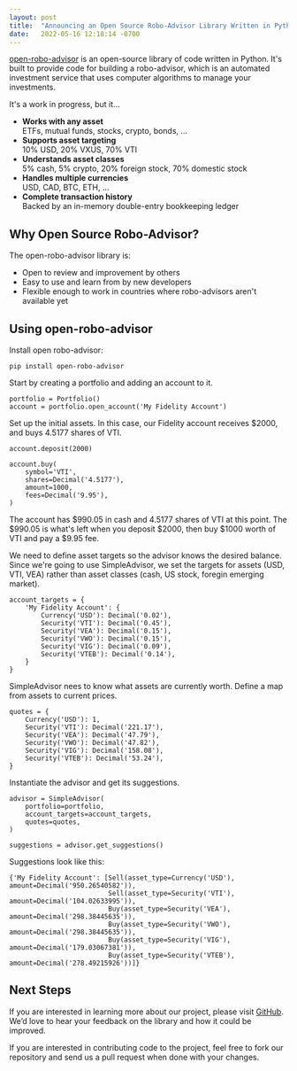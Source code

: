 ```yaml
---
layout: post
title:  "Announcing an Open Source Robo-Advisor Library Written in Python"
date:   2022-05-16 12:18:14 -0700
---
```


[open-robo-advisor](https://github.com/highwire-ai/open-robo-advisor) is an open-source library of code written in Python. It's built to provide code for building a robo-advisor, which is an automated investment service that uses computer algorithms to manage your investments.

It's a work in progress, but it...

* **Works with any asset**\
  ETFs, mutual funds, stocks, crypto, bonds, ...
* **Supports asset targeting**\
  10% USD, 20% VXUS, 70% VTI
* **Understands asset classes**\
  5% cash, 5% crypto, 20% foreign stock, 70% domestic stock
* **Handles multiple currencies**\
  USD, CAD, BTC, ETH, ...
* **Complete transaction history**\
  Backed by an in-memory double-entry bookkeeping ledger

## Why Open Source Robo-Advisor?

The open-robo-advisor library is:

* Open to review and improvement by others
* Easy to use and learn from by new developers
* Flexible enough to work in countries where robo-advisors aren't available yet

## Using open-robo-advisor

Install open robo-advisor:

```
pip install open-robo-advisor
```

Start by creating a portfolio and adding an account to it.

```
portfolio = Portfolio()
account = portfolio.open_account('My Fidelity Account')
```

Set up the initial assets. In this case, our Fidelity account receives $2000, and buys 4.5177 shares of VTI.

```
account.deposit(2000)

account.buy(
    symbol='VTI',
    shares=Decimal('4.5177'),
    amount=1000,
    fees=Decimal('9.95'),
)
```

The account has $990.05 in cash and 4.5177 shares of VTI at this point. The $990.05 is what's left when you deposit $2000, then buy $1000 worth of VTI and pay a $9.95 fee.

We need to define asset targets so the advisor knows the desired balance. Since we're going to use SimpleAdvisor, we set the targets for assets (USD, VTI, VEA) rather than asset classes (cash, US stock, foregin emerging market).

```
account_targets = {
    'My Fidelity Account': {
        Currency('USD'): Decimal('0.02'),
        Security('VTI'): Decimal('0.45'),
        Security('VEA'): Decimal('0.15'),
        Security('VWO'): Decimal('0.15'),
        Security('VIG'): Decimal('0.09'),
        Security('VTEB'): Decimal('0.14'),
    }
}
```

SimpleAdvisor nees to know what assets are currently worth. Define a map from assets to current prices.

```
quotes = {
    Currency('USD'): 1,
    Security('VTI'): Decimal('221.17'),
    Security('VEA'): Decimal('47.79'),
    Security('VWO'): Decimal('47.82'),
    Security('VIG'): Decimal('158.08'),
    Security('VTEB'): Decimal('53.24'),
}
```

Instantiate the advisor and get its suggestions.

```
advisor = SimpleAdvisor(
    portfolio=portfolio,
    account_targets=account_targets,
    quotes=quotes,
)

suggestions = advisor.get_suggestions()
```

Suggestions look like this:

```
{'My Fidelity Account': [Sell(asset_type=Currency('USD'), amount=Decimal('950.26540582')),
                         Sell(asset_type=Security('VTI'), amount=Decimal('104.02633995')),
                         Buy(asset_type=Security('VEA'), amount=Decimal('298.38445635')),
                         Buy(asset_type=Security('VWO'), amount=Decimal('298.38445635')),
                         Buy(asset_type=Security('VIG'), amount=Decimal('179.03067381')),
                         Buy(asset_type=Security('VTEB'), amount=Decimal('278.49215926'))]}
```

## Next Steps

If you are interested in learning more about our project, please visit [GitHub](https://github.com/highwire-ai/open-robo-advisor). We’d love to hear your feedback on the library and how it could be improved.

If you are interested in contributing code to the project, feel free to fork our repository and send us a pull request when done with your changes.